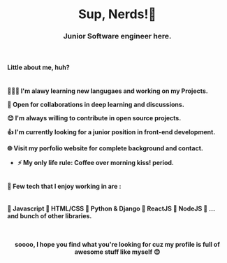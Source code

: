   
<h1 align="center">Sup, Nerds!👋</h1>
<h3 align="center">Junior Software engineer here.</h3> <br>


<h4 align="left"> Little about me, huh? <h4>
  <br>
👨🏽‍💻 I'm alawy learning new langugaes and working on my Projects.

🤝 Open for collaborations in deep learning and discussions.

😊 I'm always willing to contribute in open source projects.

👍 I'm currently looking for a junior position in front-end development.

🌐 Visit my porfolio website for complete background and contact.

- ⚡ My only life rule: **Coffee over morning kiss! period.**

<br>
🚀 Few tech that I enjoy working in are :
<br><br><br>
🤝 Javascript 🤝 HTML/CSS 🤝 Python & Django 🤝 ReactJS 🤝 NodeJS 🤝 ... and bunch of other libraries.
<br>
  <br>
<br><p align="center"> soooo, I hope you find what you're looking for cuz my profile is full of awesome stuff like myself 😊 <p>
